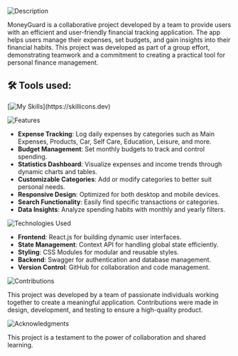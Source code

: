 ![Description](https://img.shields.io/badge/Description-purple?style=for-the-badge)

MoneyGuard is a collaborative project developed by a team to provide users with an efficient and user-friendly financial tracking application. The app helps users manage their expenses, set budgets, and gain insights into their financial habits. This project was developed as part of a group effort, demonstrating teamwork and a commitment to creating a practical tool for personal finance management.

## 🛠 Tools used:
[![My Skills](https://skillicons.dev/icons?i=nodejs,npm,webpack,js,html,css,)](https://skillicons.dev)

![Features](https://img.shields.io/badge/Features-purple?style=for-the-badge)

- **Expense Tracking**: Log daily expenses by categories such as Main Expenses, Products, Car, Self Care, Education, Leisure, and more.
- **Budget Management**: Set monthly budgets to track and control spending.
- **Statistics Dashboard**: Visualize expenses and income trends through dynamic charts and tables.
- **Customizable Categories**: Add or modify categories to better suit personal needs.
- **Responsive Design**: Optimized for both desktop and mobile devices.
- **Search Functionality**: Easily find specific transactions or categories.
- **Data Insights**: Analyze spending habits with monthly and yearly filters.

![Technologies Used](https://img.shields.io/badge/Technologies%20Used-purple?style=for-the-badge)

- **Frontend**: React.js for building dynamic user interfaces.
- **State Management**: Context API for handling global state efficiently.
- **Styling**: CSS Modules for modular and reusable styles.
- **Backend**: Swagger for authentication and database management.
- **Version Control**: GitHub for collaboration and code management.

![Contributions](https://img.shields.io/badge/Contributions-purple?style=for-the-badge)

This project was developed by a team of passionate individuals working together to create a meaningful application. Contributions were made in design, development, and testing to ensure a high-quality product.

![Acknowledgments](https://img.shields.io/badge/Acknowledgments-purple?style=for-the-badge)

This project is a testament to the power of collaboration and shared learning.

